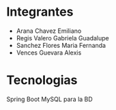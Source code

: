 # Integrantes
- Arana Chavez Emiliano
- Regis Valero Gabriela Guadalupe
- Sanchez Flores Maria Fernanda
- Vences Guevara Alexis

# Tecnologias
Spring Boot
MySQL para la BD
